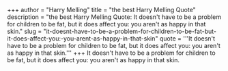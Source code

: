 +++
author = "Harry Melling"
title = "the best Harry Melling Quote"
description = "the best Harry Melling Quote: It doesn't have to be a problem for children to be fat, but it does affect you: you aren't as happy in that skin."
slug = "it-doesnt-have-to-be-a-problem-for-children-to-be-fat-but-it-does-affect-you:-you-arent-as-happy-in-that-skin"
quote = '''It doesn't have to be a problem for children to be fat, but it does affect you: you aren't as happy in that skin.'''
+++
It doesn't have to be a problem for children to be fat, but it does affect you: you aren't as happy in that skin.
